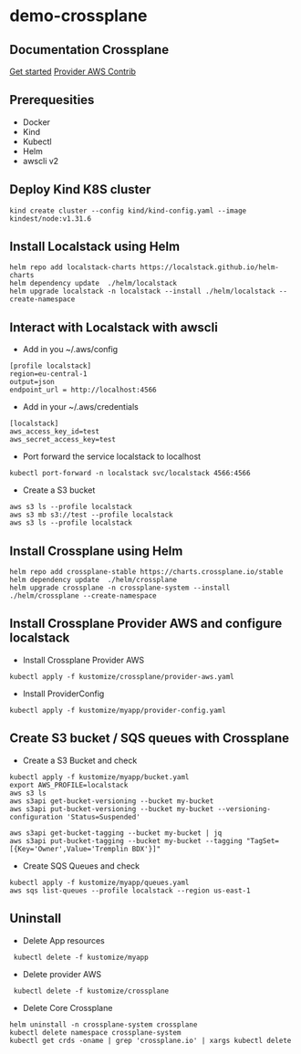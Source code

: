 # demo-crossplane

## Documentation Crossplane
[Get started](https://docs.crossplane.io/latest/get-started/install/)
[Provider AWS Contrib](https://marketplace.upbound.io/providers/crossplane-contrib/provider-aws/v0.54.2)

## Prerequesities

- Docker
- Kind
- Kubectl
- Helm
- awscli v2

## Deploy Kind K8S cluster

```
kind create cluster --config kind/kind-config.yaml --image kindest/node:v1.31.6
```

## Install Localstack using Helm

```
helm repo add localstack-charts https://localstack.github.io/helm-charts
helm dependency update  ./helm/localstack
helm upgrade localstack -n localstack --install ./helm/localstack --create-namespace
```
## Interact with Localstack with awscli

- Add in you ~/.aws/config

```
[profile localstack]
region=eu-central-1
output=json
endpoint_url = http://localhost:4566
```
- Add in your ~/.aws/credentials

```
[localstack]
aws_access_key_id=test
aws_secret_access_key=test
```
- Port forward the service localstack to localhost
```
kubectl port-forward -n localstack svc/localstack 4566:4566
```
- Create a S3 bucket
```
aws s3 ls --profile localstack
aws s3 mb s3://test --profile localstack
aws s3 ls --profile localstack
```

## Install Crossplane using Helm

```
helm repo add crossplane-stable https://charts.crossplane.io/stable
helm dependency update  ./helm/crossplane
helm upgrade crossplane -n crossplane-system --install ./helm/crossplane --create-namespace

```

## Install Crossplane Provider AWS and configure localstack

- Install Crossplane Provider AWS 
```
kubectl apply -f kustomize/crossplane/provider-aws.yaml
```
- Install ProviderConfig
```
kubectl apply -f kustomize/myapp/provider-config.yaml
```
## Create S3 bucket / SQS queues with Crossplane

- Create a S3 Bucket and check
```
kubectl apply -f kustomize/myapp/bucket.yaml
export AWS_PROFILE=localstack
aws s3 ls
aws s3api get-bucket-versioning --bucket my-bucket
aws s3api put-bucket-versioning --bucket my-bucket --versioning-configuration 'Status=Suspended'

aws s3api get-bucket-tagging --bucket my-bucket | jq
aws s3api put-bucket-tagging --bucket my-bucket --tagging "TagSet=[{Key='Owner',Value='Tremplin BDX'}]"

```
- Create SQS Queues and check
```
kubectl apply -f kustomize/myapp/queues.yaml
aws sqs list-queues --profile localstack --region us-east-1
```

## Uninstall
- Delete App resources
```
 kubectl delete -f kustomize/myapp
```
- Delete provider AWS
```
 kubectl delete -f kustomize/crossplane
```
- Delete Core Crossplane
```
helm uninstall -n crossplane-system crossplane
kubectl delete namespace crossplane-system
kubectl get crds -oname | grep 'crossplane.io' | xargs kubectl delete
```